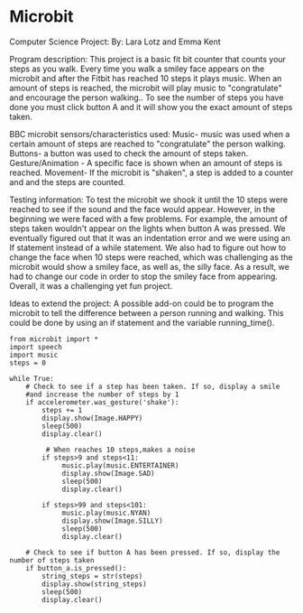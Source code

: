 # Microbit
Computer Science Project: By: Lara Lotz and Emma Kent  

Program description: This project is a basic fit bit counter that counts your steps as you walk. Every time you walk a smiley face appears on the microbit and after the Fitbit has reached 10 steps it plays music. When an amount of steps is reached, the microbit will play music to "congratulate" and encourage the person walking..  To see the number of steps you have done you must click button A and it will show you the exact amount of steps taken.   

BBC microbit sensors/characteristics used: Music- music was used when a certain amount of steps are reached to "congratulate" the person walking. Buttons- a button was used to check the amount of steps taken. Gesture/Animation - A specific face is shown when an amount of steps is reached. Movement- If the microbit is "shaken", a step is added to a counter and and the steps are counted.

Testing information: To test the microbit we shook it until the 10 steps were reached to see if the sound and the face would appear. However, in the beginning we were faced with a few problems. For example, the amount of steps taken wouldn't appear on the lights when button A was pressed.  We eventually figured out that it was an indentation error and we were using an If statement instead of a while statement. We also had to figure out how to change the face when 10 steps were reached, which was challenging as the microbit would show a smiley face, as well as, the silly face. As a result, we had to change our code in order to stop the smiley face from appearing. Overall, it was a challenging yet fun project.  

Ideas to extend the project: A possible add-on could be to program the microbit to tell the difference between a person running and walking. This could be done by using an if statement and the variable running_time(). 

```
from microbit import *
import speech
import music
steps = 0

while True:
    # Check to see if a step has been taken. If so, display a smile
    #and increase the number of steps by 1
    if accelerometer.was_gesture('shake'):
        steps += 1
        display.show(Image.HAPPY)
        sleep(500)
        display.clear()
        
         # When reaches 10 steps,makes a noise
        if steps>9 and steps<11:
             music.play(music.ENTERTAINER)
             display.show(Image.SAD)
             sleep(500)
             display.clear()

        if steps>99 and steps<101:
             music.play(music.NYAN)
             display.show(Image.SILLY)
             sleep(500)
             display.clear()

    # Check to see if button A has been pressed. If so, display the number of steps taken
    if button_a.is_pressed():
        string_steps = str(steps)
        display.show(string_steps)
        sleep(500)
        display.clear()
```

